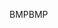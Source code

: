 <span data-ttu-id="0cd7c-101">BMP</span><span class="sxs-lookup"><span data-stu-id="0cd7c-101">BMP</span></span>